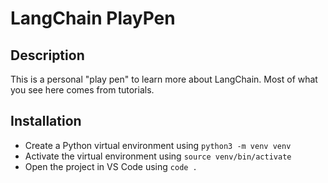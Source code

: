 # LangChain PlayPen

## Description

This is a personal "play pen" to learn more about LangChain. Most of what you see here comes from tutorials.

## Installation

- Create a Python virtual environment using `python3 -m venv venv`
- Activate the virtual environment using `source venv/bin/activate`
- Open the project in VS Code using `code .`
